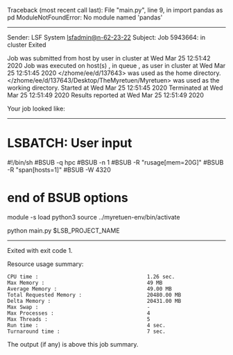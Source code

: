 Traceback (most recent call last):
  File "main.py", line 9, in <module>
    import pandas as pd
ModuleNotFoundError: No module named 'pandas'

------------------------------------------------------------
Sender: LSF System <lsfadmin@n-62-23-22>
Subject: Job 5943664: <NNAgent9test> in cluster <dcc> Exited

Job <NNAgent9test> was submitted from host <n-62-27-20> by user <s183905> in cluster <dcc> at Wed Mar 25 12:51:42 2020
Job was executed on host(s) <n-62-23-22>, in queue <hpc>, as user <s183905> in cluster <dcc> at Wed Mar 25 12:51:45 2020
</zhome/ee/d/137643> was used as the home directory.
</zhome/ee/d/137643/Desktop/TheMyretuen/Myretuen> was used as the working directory.
Started at Wed Mar 25 12:51:45 2020
Terminated at Wed Mar 25 12:51:49 2020
Results reported at Wed Mar 25 12:51:49 2020

Your job looked like:

------------------------------------------------------------
# LSBATCH: User input
#!/bin/sh
#BSUB -q hpc
#BSUB -n 1
#BSUB -R "rusage[mem=20G]"
#BSUB -R "span[hosts=1]"
#BSUB -W 4320
# end of BSUB options

module -s load python3
source ../myretuen-env/bin/activate

python main.py $LSB_PROJECT_NAME


------------------------------------------------------------

Exited with exit code 1.

Resource usage summary:

    CPU time :                                   1.26 sec.
    Max Memory :                                 49 MB
    Average Memory :                             49.00 MB
    Total Requested Memory :                     20480.00 MB
    Delta Memory :                               20431.00 MB
    Max Swap :                                   -
    Max Processes :                              4
    Max Threads :                                5
    Run time :                                   4 sec.
    Turnaround time :                            7 sec.

The output (if any) is above this job summary.

